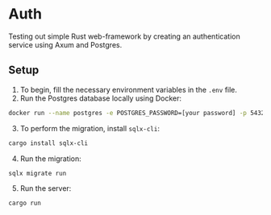 # Auth

Testing out simple Rust web-framework by creating an authentication service using Axum and Postgres.

## Setup

1. To begin, fill the necessary environment variables in the `.env` file.
2. Run the Postgres database locally using Docker:

```bash
docker run --name postgres -e POSTGRES_PASSWORD=[your password] -p 5432:5432 -d postgres
```

3. To perform the migration, install `sqlx-cli`:

```bash
cargo install sqlx-cli
```

4. Run the migration:

```bash
sqlx migrate run
```

5. Run the server:

```bash
cargo run
```
